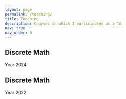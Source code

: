 ```yaml
---
layout: page
permalink: /teaching/
title: Teaching
description: Courses in which I participated as a TA
nav: true
nav_order: 6
---
```


## Discrete Math

  Year:2024
  
## Discrete Math
  
  Year:2022
